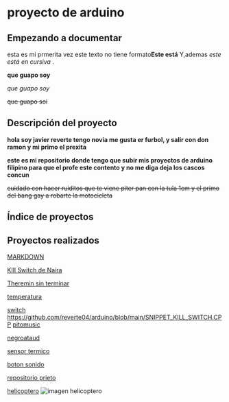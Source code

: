# proyecto de arduino 
## Empezando a documentar

esta es mi prmerita vez
este texto no tiene formato**Este está** Y,ademas _este está en
cursiva_ .


<b>que guapo soy</b> 

<i>que guapo soy</i>

<del>que guapo soi</del>

## Descripción del proyecto 

<b>hola soy javier reverte tengo novia me gusta er furbol, y salir con don ramon y mi primo el prexita </b>

<b>este es mi repositorio donde tengo que subir mis proyectos de arduino filipino para que el profe este contento y no me diga deja los cascos concun</b>

<del>cuidado con hacer ruiditos que te viene piter pan con la tula 1cm y el primo del bang gay a robarte la motocicleta</del>

## Índice de proyectos

## Proyectos realizados








[MARKDOWN](https://guides.github.com/pdfs/markdown-cheatsheet-online.pdf)

[KIll Switch de Naira](https://github.com/chechiliaa/arduino/blob/main/triple_luz_naira.ino)

[Theremin sin terminar](https://github.com/reverte04/arduino/blob/main/lolo.ino)

[temperatura](https://github.com/reverte04/arduino/blob/main/TEMPERATURA__ARDUINO.ino)

[switch](https://github.com/reverte04/arduino/blob/main/Stitch_arduino.ino)
https://github.com/reverte04/arduino/blob/main/SNIPPET_KILL_SWITCH.CPP
[pitomusic](https://github.com/reverte04/arduino/blob/main/pitomusic.ino)

[negroataud](https://github.com/reverte04/arduino/blob/main/negroataud.ino)

[sensor termico](https://github.com/reverte04/arduino/blob/main/calentamientorev.ino)

[boton sonido](https://github.com/reverte04/arduino/blob/main/SNIPPET_KILL_SWITCH.CPP)

[repositorio prieto](https://github.com/d-prieto/arduinoCourse#repositorios-de-alumnos)

[helicoptero](https://github.com/reverte04/arduino/blob/main/elicopterooo.ino)
![imagen helicoptero](https://github.com/reverte04/arduino/blob/main/IMG_20210208_121903_1.jpg)

